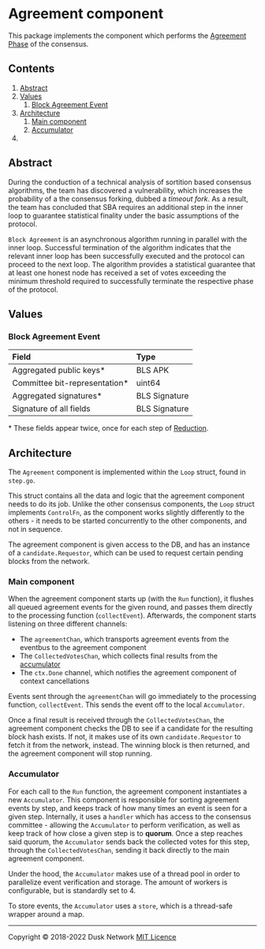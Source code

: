 # Agreement component

This package implements the component which performs
the [Agreement Phase](./agreement.md) of the consensus.

<!-- ToC start -->

## Contents

1. [Abstract](#abstract)
1. [Values](#values)
    1. [Block Agreement Event](#block-agreement-event)
1. [Architecture](#architecture)
    1. [Main component](#main-component)
    1. [Accumulator](#accumulator)
1. [](#)

<!-- ToC end -->

## Abstract

During the conduction of a technical analysis of sortition based consensus
algorithms, the team has discovered a vulnerability, which increases the
probability of a the consensus forking, dubbed a _timeout fork_. As a result,
the team has concluded that SBA requires an additional step in the inner loop to
guarantee statistical finality under the basic assumptions of the protocol.

`Block Agreement` is an asynchronous algorithm running in parallel with the
inner loop. Successful termination of the algorithm indicates that the relevant
inner loop has been successfully executed and the protocol can proceed to the
next loop. The algorithm provides a statistical guarantee that at least one
honest node has received a set of votes exceeding the minimum threshold required
to successfully terminate the respective phase of the protocol.

## Values

### Block Agreement Event

| Field                          | Type          |
| :------------------------------- | :-------------- |
| Aggregated public keys\*       | BLS APK       |
| Committee bit-representation\* | uint64        |
| Aggregated signatures\*        | BLS Signature |
| Signature of all fields        | BLS Signature |

\* These fields appear twice, once for each step
of [Reduction](../reduction/reduction.md).

## Architecture

The `Agreement` component is implemented within the `Loop` struct, found
in `step.go`.

This struct contains all the data and logic that the agreement component needs
to do its job. Unlike the other consensus components, the `Loop` struct
implements `ControlFn`, as the component works slightly differently to the
others - it needs to be started concurrently to the other components, and not in
sequence.

The agreement component is given access to the DB, and has an instance of
a `candidate.Requestor`, which can be used to request certain pending blocks
from the network.

### Main component

When the agreement component starts up (with the `Run` function), it flushes all
queued agreement events for the given round, and passes them directly to the
processing function (`collectEvent`). Afterwards, the component starts listening
on three different channels:

- The `agreementChan`, which transports agreement events from the eventbus to
  the agreement component
- The `CollectedVotesChan`, which collects final results from
  the [accumulator](#accumulator)
- The `ctx.Done` channel, which notifies the agreement component of context
  cancellations

Events sent through the `agreementChan` will go immediately to the processing
function, `collectEvent`. This sends the event off to the local `Accumulator`.

Once a final result is received through the `CollectedVotesChan`, the agreement
component checks the DB to see if a candidate for the resulting block hash
exists. If not, it makes use of its own `candidate.Requestor` to fetch it from
the network, instead. The winning block is then returned, and the agreement
component will stop running.

### Accumulator

For each call to the `Run` function, the agreement component instantiates a
new `Accumulator`. This component is responsible for sorting agreement events by
step, and keeps track of how many times an event is seen for a given step.
Internally, it uses a `handler` which has access to the consensus committee -
allowing the `Accumulator` to perform verification, as well as keep track of how
close a given step is to **quorum**. Once a step reaches said quorum,
the `Accumulator` sends back the collected votes for this step, through
the `CollectedVotesChan`, sending it back directly to the main agreement
component.

Under the hood, the `Accumulator` makes use of a thread pool in order to
parallelize event verification and storage. The amount of workers is
configurable, but is standardly set to 4.

To store events, the `Accumulator` uses a `store`, which is a thread-safe
wrapper around a map.

---

Copyright © 2018-2022 Dusk Network
[MIT Licence](https://github.com/dusk-network/dusk-blockchain/blob/master/LICENSE)

